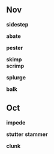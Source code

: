 
## Nov 

**sidestep**

**abate**  

**pester**

**skimp**  
**scrimp**  

**splurge** 

**balk**

## Oct 

**impede**  

**stutter**
**stammer**  

**clunk** 


